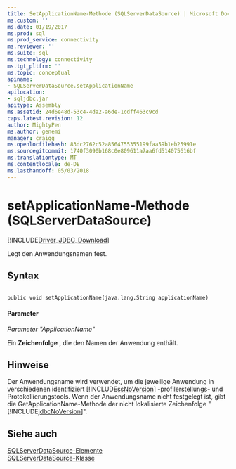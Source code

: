 ```yaml
---
title: SetApplicationName-Methode (SQLServerDataSource) | Microsoft Docs
ms.custom: ''
ms.date: 01/19/2017
ms.prod: sql
ms.prod_service: connectivity
ms.reviewer: ''
ms.suite: sql
ms.technology: connectivity
ms.tgt_pltfrm: ''
ms.topic: conceptual
apiname:
- SQLServerDataSource.setApplicationName
apilocation:
- sqljdbc.jar
apitype: Assembly
ms.assetid: 24d6e48d-53c4-4da2-a6de-1cdff463c9cd
caps.latest.revision: 12
author: MightyPen
ms.author: genemi
manager: craigg
ms.openlocfilehash: 83dc2762c52a8564755355199faa59b1eb25991e
ms.sourcegitcommit: 1740f3090b168c0e809611a7aa6fd514075616bf
ms.translationtype: MT
ms.contentlocale: de-DE
ms.lasthandoff: 05/03/2018
---
```

# <a name="setapplicationname-method-sqlserverdatasource"></a>setApplicationName-Methode (SQLServerDataSource)
[!INCLUDE[Driver_JDBC_Download](../../../includes/driver_jdbc_download.md)]

  Legt den Anwendungsnamen fest.  
  
## <a name="syntax"></a>Syntax  
  
```  
  
public void setApplicationName(java.lang.String applicationName)  
```  
  
#### <a name="parameters"></a>Parameter  
 *Parameter "ApplicationName"*  
  
 Ein **Zeichenfolge** , die den Namen der Anwendung enthält.  
  
## <a name="remarks"></a>Hinweise  
 Der Anwendungsname wird verwendet, um die jeweilige Anwendung in verschiedenen identifiziert [!INCLUDE[ssNoVersion](../../../includes/ssnoversion_md.md)] -profilerstellungs- und Protokollierungstools. Wenn der Anwendungsname nicht festgelegt ist, gibt die GetApplicationName-Methode der nicht lokalisierte Zeichenfolge "[!INCLUDE[jdbcNoVersion](../../../includes/jdbcnoversion_md.md)]".  
  
## <a name="see-also"></a>Siehe auch  
 [SQLServerDataSource-Elemente](../../../connect/jdbc/reference/sqlserverdatasource-members.md)   
 [SQLServerDataSource-Klasse](../../../connect/jdbc/reference/sqlserverdatasource-class.md)  
  
  
